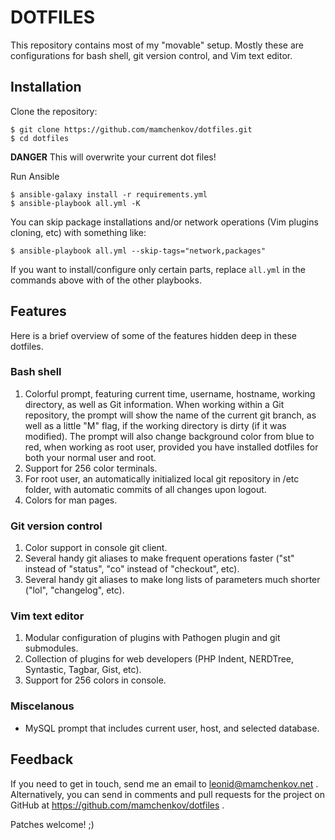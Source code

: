 DOTFILES
========

This repository contains most of my "movable" setup.  Mostly these are configurations
for bash shell, git version control, and Vim text editor.

Installation
------------

Clone the repository:

```
$ git clone https://github.com/mamchenkov/dotfiles.git
$ cd dotfiles
```

**DANGER** This will overwrite your current dot files!

Run Ansible

```
$ ansible-galaxy install -r requirements.yml
$ ansible-playbook all.yml -K
```

You can skip package installations and/or network operations (Vim plugins cloning, etc)
with something like:

```
$ ansible-playbook all.yml --skip-tags="network,packages"
```

If you want to install/configure only certain parts, replace `all.yml` in the commands
above with of the other playbooks.

Features
--------

Here is a brief overview of some of the features hidden deep in these dotfiles.

### Bash shell

1.	Colorful prompt, featuring current time, username, hostname, working directory, as well as Git information.
	When working within a Git repository, the prompt will show the name of the current git branch, as well as 
	a little "M" flag, if the working directory is dirty (if it was modified).  The prompt will also change
	background color from blue to red, when working as root user, provided you have installed dotfiles for both
	your normal user and root.
2.	Support for 256 color terminals.
3.	For root user, an automatically initialized local git repository in /etc folder, with automatic commits of all
	changes upon logout.
4.  Colors for man pages.

### Git version control

1.	Color support in console git client.
2.	Several handy git aliases to make frequent operations faster ("st" instead of "status", "co" instead of "checkout",
	etc).
3.	Several handy git aliases to make long lists of parameters much shorter ("lol", "changelog", etc).

### Vim text editor

1.	Modular configuration of plugins with Pathogen plugin and git submodules.
2.  Collection of plugins for web developers (PHP Indent, NERDTree, Syntastic, Tagbar, Gist, etc).
3.	Support for 256 colors in console.

### Miscelanous

*  MySQL prompt that includes current user, host, and selected database.

Feedback
--------

If you need to get in touch, send me an email to leonid@mamchenkov.net .  Alternatively, you can send in
comments and pull requests for the project on GitHub at https://github.com/mamchenkov/dotfiles .

Patches welcome! ;)

